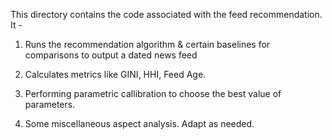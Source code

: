 This directory contains the code associated with the feed recommendation. It -

1. Runs the recommendation algorithm & certain baselines for comparisons to output a dated news feed

2. Calculates metrics like GINI, HHI, Feed Age.

3. Performing parametric callibration to choose the best value of parameters.

4. Some miscellaneous aspect analysis. Adapt as needed.